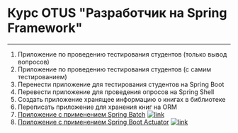 # Курс OTUS "Разработчик на Spring Framework"

---

1. Приложение по проведению тестирования студентов (только вывод вопросов)
2. Приложение по проведению тестирования студентов (с самим тестированием)
3. Перенести приложение для тестирования студентов на Spring Boot
5. Перевести приложение для проведения опросов на Spring Shell
7. Создать приложение хранящее информацию о книгах в библиотеке
9. Переписать приложение для хранения книг на ORM
30. [Приложение с применением Spring Batch](exercise-26-spring-batch/README.md)  [![link](https://img.shields.io/badge/-Repository%20link-969c56?logo=github)](https://github.com/OshovskiiVladislav/OTUS/blob/master/exercise-26-spring-batch/src/main/java/com/oshovskii/otus/BatchApplication.java)
30. [Приложение с применением Spring Boot Actuator](exercise-30-spring-boot-actuator/README.md)  [![link](https://img.shields.io/badge/-Repository%20link-969c56?logo=github)](https://github.com/OshovskiiVladislav/OTUS/blob/master/exercise-30-spring-boot-actuator/src/main/java/com/oshovskii/otus/MainApplication.java)
